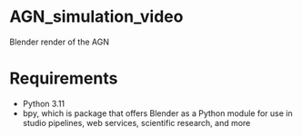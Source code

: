 # AGN_simulation_video
Blender render of the AGN

# Requirements
 - Python 3.11
 - bpy, which is package that offers Blender as a Python module for use in studio pipelines, web services, scientific research, and more
